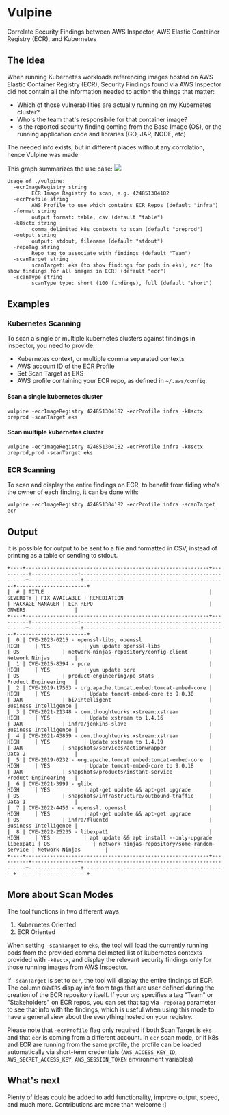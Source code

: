 # Vulpine

Correlate Security Findings between AWS Inspector, AWS Elastic Container Registry (ECR), and Kubernetes

## The Idea

When running Kubernetes workloads referencing images hosted on AWS Elastic Container Registry (ECR), Security Findings found via AWS Inspector did not contain all the information needed to action the things that matter:

* Which of those vulnerabilities are actually running on my Kubernetes cluster?
* Who's the team that's responsibile for that container image?
* Is the reported security finding coming from the Base Image (OS), or the running application code and libraries (GO, JAR, NODE, etc)

The needed info exists, but in different places without any corrolation, hence Vulpine was made

This graph summarizes the use case:
![](https://i.imgur.com/yCiXXZi.png)

```
Usage of ./vulpine:
  -ecrImageRegistry string
        ECR Image Registry to scan, e.g. 424851304182
  -ecrProfile string
        AWS Profile to use which contains ECR Repos (default "infra")
  -format string
        output format: table, csv (default "table")
  -k8sctx string
        comma delimited k8s contexts to scan (default "preprod")
  -output string
        output: stdout, filename (default "stdout")
  -repoTag string
        Repo tag to associate with findings (default "Team")
  -scanTarget string
        scanTarget: eks (to show findings for pods in eks), ecr (to show findings for all images in ECR) (default "ecr")
  -scanType string
        scanType type: short (100 findings), full (default "short")        
```

## Examples

### Kubernetes Scanning

To scan a single or multiple kubernetes clusters against findings in inspector, you need to provide:

* Kubernetes context, or multiple comma separated contexts
* AWS account ID of the ECR Profile
* Set Scan Target as EKS
* AWS profile containing your ECR repo, as defined in `~/.aws/config`.

#### Scan a single kubernetes cluster

```
vulpine -ecrImageRegistry 424851304182 -ecrProfile infra -k8sctx preprod -scanTarget eks
```

#### Scan multiple kubernetes cluster

```
vulpine -ecrImageRegistry 424851304182 -ecrProfile infra -k8sctx preprod,prod -scanTarget eks
```

### ECR Scanning

To scan and display the entire findings on ECR, to benefit from fiding who's the owner of each finding, it can be done with:

```
vulpine -ecrImageRegistry 424851304182 -ecrProfile infra -scanTarget ecr
```

## Output
It is possible for output to be sent to a file and formatted in CSV, instead of printing as a table or sending to stdout.
```
+----+------------------------------------------------------------+----------+---------------+----------------------------------------------------+-----------------+-----------------------------------------------+-----------------------+
|  # | TITLE                                                      | SEVERITY | FIX AVAILABLE | REMEDIATION                                        | PACKAGE MANAGER | ECR REPO                                      | ONWERS                |
+----+------------------------------------------------------------+----------+---------------+----------------------------------------------------+-----------------+-----------------------------------------------+-----------------------+
|  0 | CVE-2023-0215 - openssl-libs, openssl                      | HIGH     | YES           | yum update openssl-libs                            | OS              | network-ninjas-repository/config-client       | Network Ninjas        |
|  1 | CVE-2015-8394 - pcre                                       | HIGH     | YES           | yum update pcre                                    | OS              | product-engineering/pe-stats                  | Product Engineering   |
|  2 | CVE-2019-17563 - org.apache.tomcat.embed:tomcat-embed-core | HIGH     | YES           | Update tomcat-embed-core to 9.0.30                 | JAR             | bi/intelligent                                | Business Intelligence |
|  3 | CVE-2021-21348 - com.thoughtworks.xstream:xstream          | HIGH     | YES           | Update xstream to 1.4.16                           | JAR             | infra/jenkins-slave                           | Business Intelligence |
|  4 | CVE-2021-43859 - com.thoughtworks.xstream:xstream          | HIGH     | YES           | Update xstream to 1.4.19                           | JAR             | snapshots/services/actionwrapper              | Data 2                |
|  5 | CVE-2019-0232 - org.apache.tomcat.embed:tomcat-embed-core  | HIGH     | YES           | Update tomcat-embed-core to 9.0.18                 | JAR             | snapshots/products/instant-service            | Product Engineering   |
|  6 | CVE-2021-3999 - glibc                                      | HIGH     | YES           | apt-get update && apt-get upgrade                  | OS              | snapshots/infrastructure/outbound-traffic     | Data 1                |
|  7 | CVE-2022-4450 - openssl, openssl                           | HIGH     | YES           | apt-get update && apt-get upgrade                  | OS              | infra/fluentd                                 | Business Intelligence |
|  8 | CVE-2022-25235 - libexpat1                                 | HIGH     | YES           | apt update && apt install --only-upgrade libexpat1 | OS              | network-ninjas-repository/some-random-service | Network Ninjas        |
+----+------------------------------------------------------------+----------+---------------+----------------------------------------------------+-----------------+-----------------------------------------------+-----------------------+
```

## More about Scan Modes

The tool functions in two different ways

  1. Kubernetes Oriented
  2. ECR Oriented

When setting `-scanTarget` to `eks`, the tool will load the currently running pods from the provided comma delimeted list of kubernetes contexts provided with `-k8sctx`, and display the relevant security findings only for those running images from AWS Inspector.

If `-scanTarget` is set to `ecr`, the tool will display the entire findings of ECR. The column `ONWERS` display info from tags that are user defined during the creation of the ECR repository itself. If your org specifies a tag "Team" or "Stakeholders" on ECR repos, you can set that tag via `-repoTag` parameter to see that info with the findings, which is useful when using this mode to have a general view about the everything hosted on your registry. 

Please note that `-ecrProfile` flag only required if both Scan Target is `eks` and that `ecr` is coming from a different account. In `ecr` scan mode, or if k8s and ECR are running from the same profile, the profile can be loaded automatically via short-term credentials (`AWS_ACCESS_KEY_ID`, `AWS_SECRET_ACCESS_KEY`, `AWS_SESSION_TOKEN` environment variables)

## What's next

Plenty of ideas could be added to add functionality, improve output, speed, and much more. Contributions are more than welcome :]
